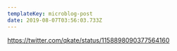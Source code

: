 ```yaml
---
templateKey: microblog-post
date: 2019-08-07T03:56:03.733Z
---
```


https://twitter.com/qkate/status/1158898090377564160
